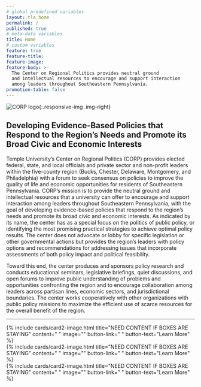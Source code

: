 ```yaml
---
# global predefined variables
layout: tla_home
permalink: /
published: true
# meta-data variables
title: Home
# custom variables
feature: true
feature-title: 
feature-image: 
feature-body: >-
  The Center on Regional Politics provides neutral ground
  and intellectual resources to encourage and support interaction
  among leaders throughout Southeastern Pennsylvania.
promotion-table: false
---
```

![CORP logo]({{site.baseurl}}/media/resizedcorplogo.png){:.responsive-img .img-right}
## Developing Evidence-Based Policies that Respond to the Region’s Needs and Promote its Broad Civic and Economic Interests
Temple University’s Center on Regional Politics (CORP) provides elected federal, state, and local officials and private sector and non-profit leaders within the five-county region (Bucks, Chester, Delaware, Montgomery, and Philadelphia) with a forum to seek consensus on policies to improve the quality of life and economic opportunities for residents of Southeastern Pennsylvania. CORP’s mission is to provide the neutral ground and intellectual resources that a university can offer to encourage and support interaction among leaders throughout Southeastern Pennsylvania, with the goal of developing evidence-based policies that respond to the region’s needs and promote its broad civic and economic interests. As indicated by its name, the center has as a special focus on the politics of public policy, or identifying the most promising practical strategies to achieve optimal policy results. The center does not advocate or lobby for specific legislation or other governmental actions but provides the region’s leaders with policy options and recommendations for addressing issues that incorporate assessments of both policy impact and political feasibility.

Toward this end, the center produces and sponsors policy research and conducts educational seminars, legislative briefings, quiet discussions, and open forums to improve public understanding of problems and opportunities confronting the region and to encourage collaboration among leaders across partisan lines, economic sectors, and jurisdictional boundaries. The center works cooperatively with other organizations with public policy missions to maximize the efficient use of scarce resources for the overall benefit of the region.

___

<div class="row row-wide">
  <div class="col m12 l4">{% include cards/card2-image.html
    title="NEED CONTENT IF BOXES ARE STAYING"
    content=" "
    image=""
    button-link=" "
    button-text="Learn More" %}
  </div>
  <div class="row row-wide">
    <div class="col m12 l4">{% include cards/card2-image.html
      title="NEED CONTENT IF BOXES ARE STAYING"
      content=" "
      image=""
      button-link=" "
      button-text="Learn More" %}
    </div>
    <div class="row row-wide">
      <div class="col m12 l4">{% include cards/card2-image.html
        title="NEED CONTENT IF BOXES ARE STAYING"
        content=" "
        image=""
        button-link=" "
        button-text="Learn More" %}
      </div>
</div>
